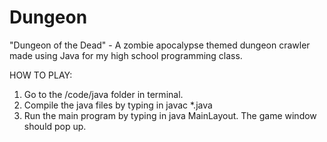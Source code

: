 # Dungeon
"Dungeon of the Dead" - A zombie apocalypse themed dungeon crawler made using Java for my high school programming class.

HOW TO PLAY: 
1. Go to the /code/java folder in terminal.
2. Compile the java files by typing in javac *.java
3. Run the main program by typing in java MainLayout. The game window should pop up.
